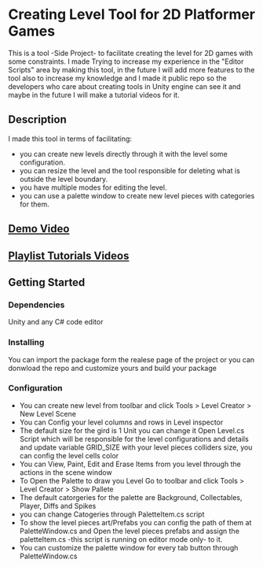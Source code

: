# Creating Level Tool for 2D Platformer Games 

This is a tool -Side Project- to facilitate creating the level for 2D games with some constraints. I made Trying to increase my experience in the "Editor Scripts" area by making this tool, in the future I will add more features to the tool also to increase my knowledge and I made it public repo so the developers who care about creating tools in Unity engine can see it and maybe in the future I will make a tutorial videos for it.
 

## Description

I made this tool in terms of facilitating:
* you can create new levels directly through it with the level some configuration.
* you can resize the level and the tool responsible for deleting what is outside the level boundary.
* you have multiple modes for editing the level.
* you can use a palette window to create new level pieces with categories for them.


## [Demo Video](https://youtu.be/C7QeO0dusns)


## [Playlist Tutorials Videos](https://youtube.com/playlist?list=PL1c6Q9q5NIViB9i0FmERzEFvE85Fc8cmp)



## Getting Started

### Dependencies

Unity and any C# code editor 

### Installing

You can import the package form the realese page of the project or you can donwload the repo and customize yours and build your package 

### Configuration

* You can create new level from toolbar and click Tools > Level Creator > New Level Scene
* You can Config your level columns and rows in Level inspector
* The default size for the gird is 1 Unit you can change it Open Level.cs Script which will be responsible for the level configurations and details and update variable GRID_SIZE with your level pieces colliders size, you can config the level cells color
* You can View, Paint, Edit and Erase Items from you level through the actions in the scene window
* To Open the Palette to draw you Level Go to toolbar and click Tools > Level Creator > Show Pallete
* The default catorgeries for the palette are Background, Collectables, Player, Diffs and Spikes
* you can change Catogeries through PaletteItem.cs script
* To show the level pieces art/Prefabs you can config the path of them at PaletteWindow.cs and Open the level pieces prefabs and assign the paletteItem.cs -this script is running on editor mode only- to it.
* You can customize the palette window for every tab button through PaletteWindow.cs
